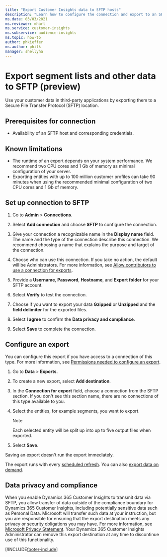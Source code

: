 ```yaml
---
title: "Export Customer Insights data to SFTP hosts"
description: "Learn how to configure the connection and export to an SFTP location."
ms.date: 03/03/2021
ms.reviewer: mhart
ms.service: customer-insights
ms.subservice: audience-insights
ms.topic: how-to
author: phkieffer
ms.author: philk
manager: shellyha
---
```


# Export segment lists and other data to SFTP (preview)

Use your customer data in third-party applications by exporting them to a Secure File Transfer Protocol (SFTP) location.

## Prerequisites for connection

- Availability of an SFTP host and corresponding credentials.

## Known limitations

- The runtime of an export depends on your system performance. We recommend two CPU cores and 1 Gb of memory as minimal configuration of your server. 
- Exporting entities with up to 100 million customer profiles can take 90 minutes when using the recommended minimal configuration of two CPU cores and 1 Gb of memory. 

## Set up connection to SFTP

1. Go to **Admin** > **Connections**.

1. Select **Add connection** and choose **SFTP** to configure the connection.

1. Give your connection a recognizable name in the **Display name** field. The name and the type of the connection describe this connection. We recommend choosing a name that explains the purpose and target of the connection.

1. Choose who can use this connection. If you take no action, the default will be Administrators. For more information, see [Allow contributors to use a connection for exports](connections.md#allow-contributors-to-use-a-connection-for-exports).

1. Provide a **Username**, **Password**, **Hostname**, and **Export folder** for your SFTP account.

1. Select **Verify** to test the connection.

1. Choose if you want to export your data **Gzipped** or **Unzipped** and the **field delimiter** for the exported files.

1. Select **I agree** to confirm the **Data privacy and compliance**.

1. Select **Save** to complete the connection.

## Configure an export

You can configure this export if you have access to a connection of this type. For more information, see [Permissions needed to configure an export](export-destinations.md#set-up-a-new-export).

1. Go to **Data** > **Exports**.

1. To create a new export, select **Add destination**.

1. In the **Connection for export** field, choose a connection from the SFTP section. If you don't see this section name, there are no connections of this type available to you.

1. Select the entities, for example segments, you want to export.

   > [!NOTE]
   > Each selected entity will be split up into up to five output files when exported. 

1. Select **Save**.

Saving an export doesn't run the export immediately.

The export runs with every [scheduled refresh](system.md#schedule-tab). 
You can also [export data on demand](export-destinations.md#run-exports-on-demand). 

## Data privacy and compliance

When you enable Dynamics 365 Customer Insights to transmit data via SFTP, you allow transfer of data outside of the compliance boundary for Dynamics 365 Customer Insights, including potentially sensitive data such as Personal Data. Microsoft will transfer such data at your instruction, but you are responsible for ensuring that the export destination meets any privacy or security obligations you may have. For more information, see [Microsoft Privacy Statement](https://go.microsoft.com/fwlink/?linkid=396732).
Your Dynamics 365 Customer Insights Administrator can remove this export destination at any time to discontinue use of this functionality.

[!INCLUDE[footer-include](../includes/footer-banner.md)]
